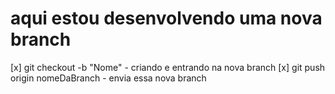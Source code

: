 # aqui estou desenvolvendo uma nova branch

[x] git checkout -b "Nome" - criando e entrando na nova branch
[x] git push origin nomeDaBranch - envia essa nova branch

